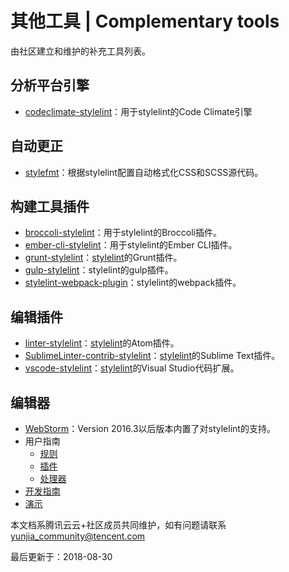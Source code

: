 # 其他工具 | Complementary tools



由社区建立和维护的补充工具列表。

## 分析平台引擎

- [codeclimate-stylelint](https://github.com/gilbarbara/codeclimate-stylelint)：用于stylelint的Code Climate引擎

## 自动更正

- [stylefmt](https://github.com/morishitter/stylefmt)：根据stylelint配置自动格式化CSS和SCSS源代码。

## 构建工具插件

- [broccoli-stylelint](https://github.com/billybonks/broccoli-stylelint)：用于stylelint的Broccoli插件。
- [ember-cli-stylelint](https://github.com/billybonks/ember-cli-stylelint)：用于stylelint的Ember CLI插件。
- [grunt-stylelint](https://github.com/wikimedia/grunt-stylelint)：[stylelint](https://github.com/wikimedia/grunt-stylelint)的Grunt插件。
- [gulp-stylelint](https://github.com/olegskl/gulp-stylelint)：stylelint的gulp插件。
- [stylelint-webpack-plugin](https://github.com/vieron/stylelint-webpack-plugin)：stylelint的webpack插件。

## 编辑插件

- [linter-stylelint](https://github.com/AtomLinter/linter-stylelint)：[stylelint](https://github.com/AtomLinter/linter-stylelint)的Atom插件。
- [SublimeLinter-contrib-stylelint](https://github.com/kungfusheep/SublimeLinter-contrib-stylelint)：[stylelint](https://github.com/kungfusheep/SublimeLinter-contrib-stylelint)的Sublime Text插件。
- [vscode-stylelint](https://github.com/shinnn/vscode-stylelint)：[stylelint](https://github.com/shinnn/vscode-stylelint)的Visual Studio代码扩展。

## 编辑器

- [WebStorm](https://blog.jetbrains.com/webstorm/2016/09/webstorm-2016-3-eap-163-4830-stylelint-usages-for-default-exports-and-more/)：Version 2016.3以后版本内置了对stylelint的支持。
- 用户指南
  - [规则](http://stylelint.cn/user-guide/rules/)
  - [插件](http://stylelint.cn/user-guide/plugins/)
  - [处理器](http://stylelint.cn/user-guide/processors/)
- [开发指南](http://stylelint.cn/developer-guide/)
- [演示](http://stylelint.cn/demo/)

本文档系腾讯云云+社区成员共同维护，如有问题请联系 yunjia_community@tencent.com

最后更新于：2018-08-30